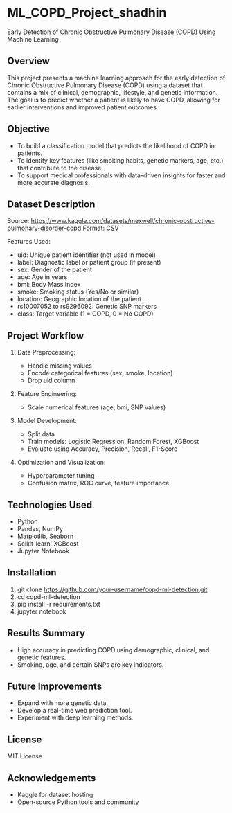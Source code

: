 # ML_COPD_Project_shadhin


Early Detection of Chronic Obstructive Pulmonary Disease (COPD) Using Machine Learning

Overview
--------
This project presents a machine learning approach for the early detection of Chronic Obstructive Pulmonary Disease (COPD) using a dataset that contains a mix of clinical, demographic, lifestyle, and genetic information. The goal is to predict whether a patient is likely to have COPD, allowing for earlier interventions and improved patient outcomes.

Objective
---------
- To build a classification model that predicts the likelihood of COPD in patients.
- To identify key features (like smoking habits, genetic markers, age, etc.) that contribute to the disease.
- To support medical professionals with data-driven insights for faster and more accurate diagnosis.

Dataset Description
-------------------
Source: https://www.kaggle.com/datasets/mexwell/chronic-obstructive-pulmonary-disorder-copd
Format: CSV

Features Used:
- uid: Unique patient identifier (not used in model)
- label: Diagnostic label or patient group (if present)
- sex: Gender of the patient
- age: Age in years
- bmi: Body Mass Index
- smoke: Smoking status (Yes/No or similar)
- location: Geographic location of the patient
- rs10007052 to rs9296092: Genetic SNP markers
- class: Target variable (1 = COPD, 0 = No COPD)

Project Workflow
----------------
1. Data Preprocessing:
   - Handle missing values
   - Encode categorical features (sex, smoke, location)
   - Drop uid column

2. Feature Engineering:
   - Scale numerical features (age, bmi, SNP values)

3. Model Development:
   - Split data
   - Train models: Logistic Regression, Random Forest, XGBoost
   - Evaluate using Accuracy, Precision, Recall, F1-Score

4. Optimization and Visualization:
   - Hyperparameter tuning
   - Confusion matrix, ROC curve, feature importance

Technologies Used
-----------------
- Python
- Pandas, NumPy
- Matplotlib, Seaborn
- Scikit-learn, XGBoost
- Jupyter Notebook

Installation
------------
1. git clone https://github.com/your-username/copd-ml-detection.git
2. cd copd-ml-detection
3. pip install -r requirements.txt
4. jupyter notebook

Results Summary
---------------
- High accuracy in predicting COPD using demographic, clinical, and genetic features.
- Smoking, age, and certain SNPs are key indicators.

Future Improvements
-------------------
- Expand with more genetic data.
- Develop a real-time web prediction tool.
- Experiment with deep learning methods.

License
-------
MIT License

Acknowledgements
----------------
- Kaggle for dataset hosting
- Open-source Python tools and community

